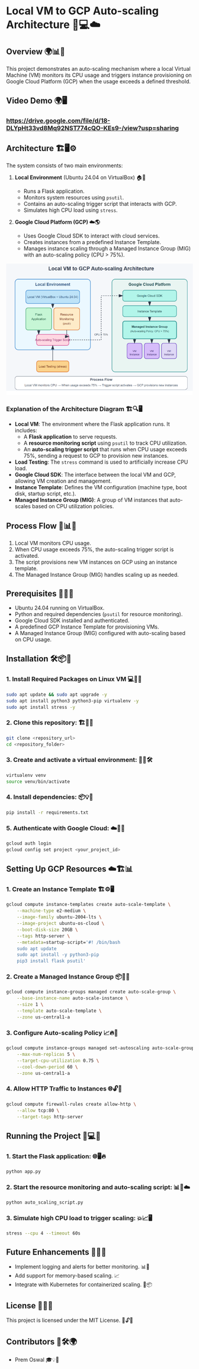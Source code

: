 # Local VM to GCP Auto-scaling Architecture 🚀💻☁️

## Overview 🌍📊🔧
This project demonstrates an auto-scaling mechanism where a local Virtual Machine (VM) monitors its CPU usage and triggers instance provisioning on Google Cloud Platform (GCP) when the usage exceeds a defined threshold. 

## Video Demo 🌍🖥️
### https://drive.google.com/file/d/18-DLYpHt33vd8Mq92NST774cQO-KEs9-/view?usp=sharing

## Architecture 🏗️🖥️⚙️
The system consists of two main environments:
1. **Local Environment** (Ubuntu 24.04 on VirtualBox) 🏠🐧
   - Runs a Flask application. 
   - Monitors system resources using `psutil`. 
   - Contains an auto-scaling trigger script that interacts with GCP. 
   - Simulates high CPU load using `stress`. 

2. **Google Cloud Platform (GCP) ☁️🌎**
   - Uses Google Cloud SDK to interact with cloud services. 
   - Creates instances from a predefined Instance Template. 
   - Manages instance scaling through a Managed Instance Group (MIG) with an auto-scaling policy (CPU > 75%). 

![Architecture Diagram](Architecture_Diagram.png) 

### Explanation of the Architecture Diagram 🏗️🔍🖥️
- **Local VM**: The environment where the Flask application runs. It includes:
  - A **Flask application** to serve requests. 
  - A **resource monitoring script** using `psutil` to track CPU utilization. 
  - An **auto-scaling trigger script** that runs when CPU usage exceeds 75%, sending a request to GCP to provision new instances. 
- **Load Testing**: The `stress` command is used to artificially increase CPU load. 
- **Google Cloud SDK**: The interface between the local VM and GCP, allowing VM creation and management. 
- **Instance Template**: Defines the VM configuration (machine type, boot disk, startup script, etc.). 
- **Managed Instance Group (MIG)**: A group of VM instances that auto-scales based on CPU utilization policies. 

## Process Flow 🔄📊💡
1. Local VM monitors CPU usage. 
2. When CPU usage exceeds 75%, the auto-scaling trigger script is activated. 
3. The script provisions new VM instances on GCP using an instance template. 
4. The Managed Instance Group (MIG) handles scaling up as needed. 

## Prerequisites 📝🔧✅
- Ubuntu 24.04 running on VirtualBox. 
- Python and required dependencies (`psutil` for resource monitoring). 
- Google Cloud SDK installed and authenticated. 
- A predefined GCP Instance Template for provisioning VMs. 
- A Managed Instance Group (MIG) configured with auto-scaling based on CPU usage. 

## Installation 🛠️📦🚀
### 1. Install Required Packages on Linux VM 💻🐧🔧
```sh
sudo apt update && sudo apt upgrade -y
sudo apt install python3 python3-pip virtualenv -y
sudo apt install stress -y
```

### 2. Clone this repository: 🏗️🔗💾
```sh
git clone <repository_url>
cd <repository_folder>
```

### 3. Create and activate a virtual environment: 🔄🐍🛠️
```sh
virtualenv venv
source venv/bin/activate
```

### 4. Install dependencies: 📦💡🚀
```sh
pip install -r requirements.txt
```

### 5. Authenticate with Google Cloud: ☁️🔑🔗
```sh
gcloud auth login
gcloud config set project <your_project_id>
```

## Setting Up GCP Resources ☁️🏗️📊
### 1. Create an Instance Template 🏗️⚙️🖥️
```sh
gcloud compute instance-templates create auto-scale-template \
    --machine-type e2-medium \
    --image-family ubuntu-2004-lts \
    --image-project ubuntu-os-cloud \
    --boot-disk-size 20GB \
    --tags http-server \
    --metadata=startup-script='#! /bin/bash
    sudo apt update
    sudo apt install -y python3-pip
    pip3 install flask psutil'
```

### 2. Create a Managed Instance Group 📦🔄💡
```sh
gcloud compute instance-groups managed create auto-scale-group \
    --base-instance-name auto-scale-instance \
    --size 1 \
    --template auto-scale-template \
    --zone us-central1-a 
```

### 3. Configure Auto-scaling Policy 📈🔥🔄
```sh
gcloud compute instance-groups managed set-autoscaling auto-scale-group \
    --max-num-replicas 5 \
    --target-cpu-utilization 0.75 \
    --cool-down-period 60 \
    --zone us-central1-a 
```

### 4. Allow HTTP Traffic to Instances 🌐🔓🚀
```sh
gcloud compute firewall-rules create allow-http \
    --allow tcp:80 \
    --target-tags http-server
```

## Running the Project 🚀💻🔄
### 1. Start the Flask application: 🌐🖥️🔥
```sh
python app.py
```

### 2. Start the resource monitoring and auto-scaling script: 📊🔄☁️
```sh
python auto_scaling_script.py
```

### 3. Simulate high CPU load to trigger scaling: 💥📈🖥️
```sh
stress --cpu 4 --timeout 60s
```

## Future Enhancements 🔮🚀💡
- Implement logging and alerts for better monitoring. 📊🔔
- Add support for memory-based scaling. 📈
- Integrate with Kubernetes for containerized scaling. 🐳📦

## License 📜✅🚀
This project is licensed under the MIT License. 🎉🔓📃

## Contributors 🤝🛠️🌍
- Prem Oswal 🎓💡🚀

